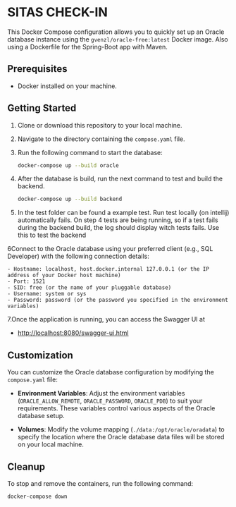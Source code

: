 # SITAS CHECK-IN

This Docker Compose configuration allows you to quickly set up an Oracle database instance using the `gvenzl/oracle-free:latest` Docker image.
Also using a Dockerfile for the Spring-Boot app with Maven.

## Prerequisites

- Docker installed on your machine.

## Getting Started

1. Clone or download this repository to your local machine.

2. Navigate to the directory containing the `compose.yaml` file.

3. Run the following command to start the database:

    ```bash
    docker-compose up --build oracle
    ```
4. After the database is build, run the next command to test and build the backend.  
    ```bash
   docker-compose up --build backend
   ```
5. In the test folder can be found a example test. 
Run test locally (on intellij) automatically fails. On step 4 tests are being running, so if 
a test fails during the backend build, the log should display witch tests fails. Use this to test the backend


6Connect to the Oracle database using your preferred client (e.g., SQL Developer) with the following connection details:

    - Hostname: localhost, host.docker.internal 127.0.0.1 (or the IP address of your Docker host machine)
    - Port: 1521
    - SID: free (or the name of your pluggable database)
    - Username: system or sys
    - Password: password (or the password you specified in the environment variables)
    
7.Once the application is running, you can access the Swagger UI at

   - [http://localhost:8080/swagger-ui.html](http://localhost:8080/swagger-ui.html)
## Customization

You can customize the Oracle database configuration by modifying the `compose.yaml` file:

- **Environment Variables**: Adjust the environment variables (`ORACLE_ALLOW_REMOTE`, `ORACLE_PASSWORD`, `ORACLE_PDB`) to suit your requirements. These variables control various aspects of the Oracle database setup.

- **Volumes**: Modify the volume mapping (`./data:/opt/oracle/oradata`) to specify the location where the Oracle database data files will be stored on your local machine.

## Cleanup

To stop and remove the containers, run the following command:

```bash
docker-compose down
